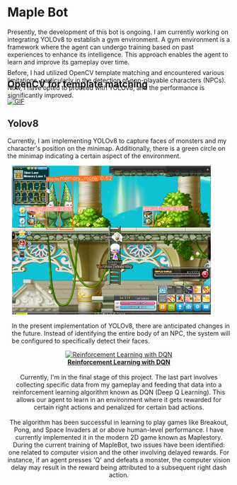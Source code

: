 # Maple Bot

Presently, the development of this bot is ongoing. I am currently working on integrating YOLOv8 to establish a gym environment. A gym environment is a framework where the agent can undergo training based on past experiences to enhance its intelligence. This approach enables the agent to learn and improve its gameplay over time.

## OpenCV for template matching
<div style="position: relative; display: flex; align-items: flex-start;">
    <!-- Image on the left -->
    <div style="width: 50%;">
        <a href="https://www.youtube.com/watch?v=jl7Z8Bxk6uc&ab_channel=Liang" target="_blank">
            <img src="https://github.com/Whiteii/Maple_Bot/blob/main/Images/Animation.gif" alt="GIF" style="width: 100%;">
        </a>
    </div>
    <!-- Text on the right -->
    <div style="width: 50%; padding-left: 20px;">
        <p style="position: absolute; bottom: 0; left: 0;">
            Before, I had utilized OpenCV template matching and encountered various limitations, particularly in the detection of non-playable characters (NPCs). Now, I have opted to proceed with YOLOv8, and the performance is significantly improved.
        </p>
    </div>
</div>



## Yolov8
Currently, I am implementing YOLOv8 to capture faces of monsters and my character's position on the minimap. Additionally, there is a green circle on the minimap indicating a certain aspect of the environment.


<div style="float: right; margin-left: 2%;">
  <img src="https://github.com/Whiteii/Maple_Bot/blob/main/Images/image.png" alt="Bottom Image" width="450"/>
  <p>In the present implementation of YOLOv8, there are anticipated changes in the future. Instead of identifying the entire body of an NPC, the system will be configured to specifically detect their faces.</p>
</div> 

<p align="center">
    <a href="https://www.youtube.com/watch?v=Ys0eVH3Zu00&t=398s&ab_channel=Liang" target="_blank">
        <img src="https://github.com/Whiteii/Maple_Bot/blob/main/Images/Animation7.gif" width="450" height="300" alt="Reinforcement Learning with DQN">
        <br>
        <strong>Reinforcement Learning with DQN</strong>
    </a>
    <br><br>
    Currently, I'm in the final stage of this project. The last part involves collecting specific data from my gameplay and feeding that data into a reinforcement learning algorithm known as DQN (Deep Q Learning). This allows our agent to learn in an environment where it gets rewarded for certain right actions and penalized for certain bad actions.
    <br><br>
    The algorithm has been successful in learning to play games like Breakout, Pong, and Space Invaders at or above human-level performance. I have currently implemented it in the modern 2D game known as Maplestory. During the current training of MapleBot, two issues have been identified: one related to computer vision and the other involving delayed rewards. For instance, if an agent presses 'Q' and defeats a monster, the computer vision delay may result in the reward being attributed to a subsequent right dash action.
</p>




